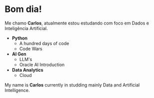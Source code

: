 # Bom dia!

Me chamo **Carlos**, atualmente estou estudando com foco em Dados e Inteligência Artificial.

- **Python**
  - A hundred days of code
  - Code Wars
- **AI Gen**
  - LLM's
  - Oracle AI Introduction
- **Data Analytics**
  - Cloud


My name is **Carlos** currently in studding mainly Data and Artificial Intelligence.
